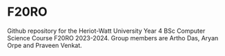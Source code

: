 # F20RO

Github repository for the Heriot-Watt University Year 4 BSc Computer Science Course F20RO 2023-2024. Group members are Artho Das, Aryan Orpe and Praveen Venkat.
